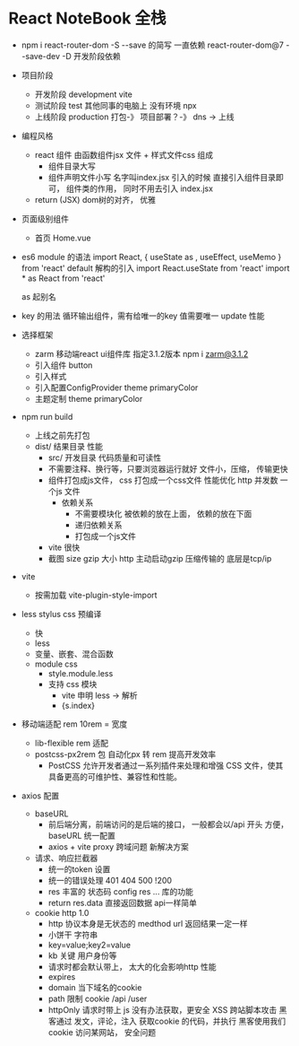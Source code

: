 # React NoteBook 全栈

- npm i react-router-dom -S 
  --save 的简写  一直依赖  react-router-dom@7 
  --save-dev -D 开发阶段依赖
- 项目阶段
  - 开发阶段 development   vite 
  - 测试阶段 test   其他同事的电脑上 没有环境 npx 
  - 上线阶段 production    打包-》 项目部署？-》 dns -> 上线

- 编程风格
  - react 组件 由函数组件jsx 文件 + 样式文件css 组成
    - 组件目录大写 
    - 组件声明文件小写 名字叫index.jsx 
    引入的时候 直接引入组件目录即可， 组件类的作用， 同时不用去引入 index.jsx 
  - return (JSX)  dom树的对齐， 优雅

- 页面级别组件
  - 首页
    Home.vue 

- es6 module 的语法
  import React, { useState as , useEffect, useMemo } from 'react'
  default  解构的引入
  import React.useState from 'react'
  import * as React from 'react'

  as 起别名

- key 的用法
  循环输出组件，需有给唯一的key 值需要唯一
  update 性能 

- 选择框架
  - zarm 移动端react ui组件库
    指定3.1.2版本 npm i zarm@3.1.2
  - 引入组件 button
  - 引入样式
  - 引入配置ConfigProvider theme  primaryColor
  - 主题定制 theme primaryColor
- npm run build
  - 上线之前先打包
  - dist/ 结果目录
    性能 
    - src/ 开发目录
      代码质量和可读性
    - 不需要注释、换行等，只要浏览器运行就好 
      文件小，压缩， 传输更快
    - 组件打包成js文件， css 打包成一个css文件 
      性能优化 http 并发数 一个js 文件 
      - 依赖关系
        - 不需要模块化
          被依赖的放在上面， 依赖的放在下面
        - 递归依赖关系
        - 打包成一个js文件
    - vite 很快 
    - 截图
      size  gzip 大小 http 主动启动gzip   压缩传输的
      底层是tcp/ip 

- vite
  - 按需加载 vite-plugin-style-import 

- less stylus css 预编译
  - 快 
  - less 
  - 变量、嵌套、混合函数
  - module css 
    - style.module.less
    - 支持 css 模块
      - vite 申明 less -> 解析
      - {s.index} 

- 移动端适配
  rem 10rem = 宽度 
  - lib-flexible  rem 适配 
  - postcss-px2rem 包 自动化px 转 rem  提高开发效率
    - PostCSS 允许开发者通过一系列插件来处理和增强 CSS 文件，使其具备更高的可维护性、兼容性和性能。

- axios  配置
  - baseURL 
    - 前后端分离，前端访问的是后端的接口， 一般都会以/api 开头
    方便， baseURL 统一配置
    - axios + vite proxy
      跨域问题 新解决方案 
  - 请求、响应拦截器
    - 统一的token 设置
    - 统一的错误处理 
      401 404 500  !200 
    - res 丰富的 状态码 config  res ...  库的功能 
    - return res.data 直接返回数据 api一样简单
  - cookie http 1.0 
    - http 协议本身是无状态的 medthod url 返回结果一定一样
    - 小饼干 字符串
    - key=value;key2=value 
    - kb 关键 用户身份等  
    - 请求时都会默认带上， 太大的化会影响http 性能
    - expires 
    - domain 当下域名的cookie 
    - path 限制 cookie /api   /user 
    - httpOnly 请求时带上  js 没有办法获取，更安全 
      XSS 跨站脚本攻击 黑客通过 发文，评论，注入 获取cookie 的代码，并执行
      黑客使用我们cookie 访问某网站， 安全问题
      <script>   <  &lt;
    - secure 安全的cookie  https 协议下才会带上
## 业务开发
- NavBar组件
  - components 公共组件 
  - zarm TabBar TabBar.Item
    activeKey itemKey
  - change setActiveKey 
  - icon 
    - iconfont 定制
  - showNavBar 
    - 默认是false, 路由切换 showNavBar 为true
    - 伪代码 当业务复杂或不太熟悉时可用
    - useLocation 拿到当前的路由， 解构出路径
    - useEffect 监听 路由变化
- react hooks?
  - useState 响应式
  - useEffect 生命周期 副作用
  - memo 缓存组件 
  - useMemo 缓存计算结果
  - useCallback 缓存函数
  - react-router-dom  useNavigate useLocation
  - 函数式编程思想 use hooks 很方便的作用
- react-router-dom
  BrowserRouter HashRouter
  Router Routes Route 组件
  useNavigate useLocation 属于路由， 路由改变 更新
  useEffect 依赖 观察路由变化

- CustomIcon 的组件
  Icon.createFromIconfont
- react-router-dom
  useNavigate  hook 
  navigateTo('/user')
  必须放到router 组件内

- 单页应用 SPA single page application 看过去像一个页面， 移动端 
  - 传统的a 标签 刷新页面 服务器重新渲染， 所有的html, 白屏 慢 体验不好
  - vue/react 优化体验
    - 不能白屏 不要去刷新整个页面 NavBar 
      HashRouter HistoryRouter 支持 hashChange pushState
      不用a 标签， 由router 统一管理
    - Routes router-view  一副牌 看到最上面一张 

- react props 类型约束
  - prop-types
  - 函数组件对象 propTypes 属性 
  - PropTypes.bool

- css
  - react module css 
  - less 
    嵌套
    &
    :global 选择器用于在局部作用域的 LESS 文件中定义全局样式，使指定的 CSS 规则应用到全局范围，而不受局部作用域限制。这在模块化组件开发中非常有用。
  - iconfont 性能优化
  - linear-gradient 线性渐变色 代替图片 
  - px2rem 

- 功能需求分析
  - 登录、注册切换功能
    - 切换下面的表单  useState type login/register
    - onlcick 切换 type 
    - type  active 
    - useEffect + useLocation  url /login /register   
      
- 项目用了哪些包？
  - classnames 动态类名的逻辑安排 
